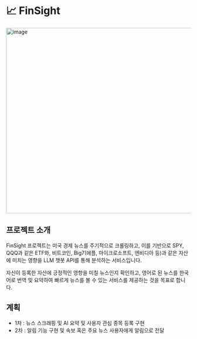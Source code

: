 # 📈 FinSight

<img width="1136" height="505" alt="image" src="https://github.com/user-attachments/assets/a106a5d4-f7ba-4be0-be3b-daca917b7a2a" />

## 프로젝트 소개

FinSight 프로젝트는 미국 경제 뉴스를 주기적으로 크롤링하고, 이를 기반으로 SPY, QQQ과 같은 ETF와, 비트코인, Big7(애플, 마이크로소프트, 엔비디아 등)과 같은 자산에 미치는 영향을 LLM 챗봇
API를 통해 분석하는 서비스입니다.

자신이 등록한 자산에 긍정적인 영향을 미칠 뉴스인지 확인하고, 영어로 된 뉴스를 한국어로 번역 및 요약하여 빠르게 뉴스를 볼 수 있는 서비스를 제공하는 것을 목표로 합니다.

## 계획

- 1차 : 뉴스 스크래핑 및 AI 요약 및 사용자 관심 종목 등록 구현
- 2차 : 알림 기능 구현 및 속보 혹은 주요 뉴스 사용자에게 알림으로 전달
